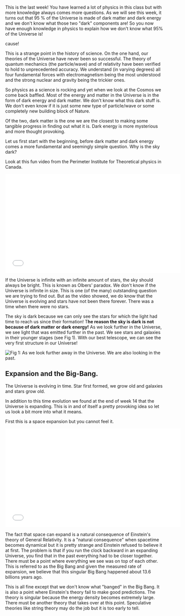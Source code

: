 This is the last week! You have learned a lot of physics in this class but with more knowledge always comes more questions. As we will see this week, it turns out that 95 % of the Universe is made of dark matter and dark energy and we don't know what those two "dark" components are! So you now have enough knowledge in physics to explain how we don't know what 95% of the Universe is!

cause!

This is a strange point in the history of science. On the one hand, our theories of the Universe have never been so successful. The theory of quantum mechanics (the particle/wave) and of relativity have been verified to hold to unprecedented accuracy. We understand (in varying degrees) all four fundamental forces with electromagnetism being the most understood and the strong nuclear and gravity being the trickier ones.

So physics as a science is rocking and yet when we look at the Cosmos we come back baffled. Most of the energy and matter in the Universe is in the form of dark energy and dark matter. We don't know what this dark stuff is. We don't even know if it is just some new type of particle/wave or some completely new building block of Nature.

Of the two, dark matter is the one we are the closest to making some tangible progress in finding out what it is. Dark energy is more mysterious and more thought provoking.

Let us first start with the beginning, before dark matter and dark energy comes a more fundamental and seemingly simple question. Why is the sky dark?

Look at this fun video from the Perimeter Institute for Theoretical physics in Canada.

<iframe allowfullscreen="" frameborder="0" height="315" src="//www.youtube.com/embed/nVeYV3fCJFk?rel=0" width="560"></iframe>

If the Universe is infinite with an infinite amount of stars, the sky should always be bright. This is known as Olbers' paradox. We don't know if the Universe is infinite in size. This is one (of the many) outstanding question we are trying to find out. But as the video showed, we do know that the Universe is evolving and stars have not been there forever. There was a time when there were no stars.

The sky is dark because we can only see the stars for which the light had time to reach us since their formation! T**he reason the sky is dark is not because of dark matter or dark energy!** As we look further in the Universe, we see light that was emitted further in the past. We see stars and galaxies in their younger stages (see Fig 1). With our best telescope, we can see the very first structure in our Universe!

![](https://online.science.psu.edu/sites/default/files/phys010/W15future/heic1005c-2.jpg "Fig 1: As we look further away in the Universe. We are also looking in the past. ")

Expansion and the Big-Bang.
---------------------------

The Universe is evolving in time. Star first formed, we grow old and galaxies and stars grow old.

In addition to this time evolution we found at the end of week 14 that the Universe is expanding. This is in and of itself a pretty provoking idea so let us look a bit more into what it means.

First this is a space expansion but you cannot feel it.

<iframe allowfullscreen="" frameborder="0" height="315" src="//www.youtube.com/embed/th_9ZR2I0_w?rel=0" width="560"></iframe>

The fact that space can expand is a natural consequence of Einstein's theory of General Relativity. It is a "natural consequence" when spacetime becomes dynamical but it is pretty strange and Einstein refused to believe it at first. The problem is that if you run the clock backward in an expanding Universe, you find that in the past everything had to be closer together. There must be a point where everything we see was on top of each other. This is referred to as the Big Bang and given the measured rate of expansion, we believe that this singular Big Bang happened about 13.6 billions years ago.

This is all fine except that we don't know what "banged" in the Big Bang. It is also a point where Einstein's theory fail to make good predictions. The theory is singular because the energy density becomes extremely large. There must be another theory that takes over at this point. Speculative theories like string theory may do the job but it is too early to tell.
